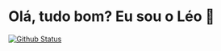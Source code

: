 # Olá, tudo bom? Eu sou o Léo 👋 #

[![Github Status](https://github-readme-stats.vercel.app/api?username=Aschtward)](https://github.com/anuraghazra/github-readme-stats)
